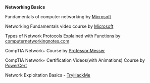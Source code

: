 **Networking Basics**

Fundamentals of computer networking by [Microsoft](https://learn.microsoft.com/en-us/training/modules/network-fundamentals/)

Networking Fundamentals video course by [Microsoft](https://learn.microsoft.com/en-us/shows/Networking-Fundamentals/) 

Types of Network Protocols Explained with Functions by [computernetworkingnotes.com](https://www.computernetworkingnotes.com/networking-tutorials/types-of-network-protocols-explained-with-functions.html)

CompTIA Network+ Course by [Professor Messer ](https://www.youtube.com/playlist?list=PLG49S3nxzAnl_tQe3kvnmeMid0mjF8Le8)

CompTIA Network+ Certification Videos(with Animations) Course by [PowerCert](https://youtu.be/vrh0epPAC5w)

Network Exploitation Basics - [TryHackMe](https://tryhackme.com/r/module/intro-to-networking)
